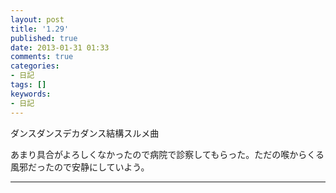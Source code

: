 ```yaml
---
layout: post
title: '1.29'
published: true
date: 2013-01-31 01:33
comments: true
categories:
- 日記
tags: []
keywords:
- 日記
---
```

ダンスダンスデカダンス結構スルメ曲

あまり具合がよろしくなかったので病院で診察してもらった。ただの喉からくる風邪だったので安静にしていよう。

---

